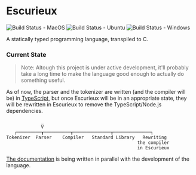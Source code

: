 # Escurieux
![Build Status - MacOS](https://github.com/astroide/escurieux/actions/workflows/macos.yml/badge.svg)
![Build Status - Ubuntu](https://github.com/astroide/escurieux/actions/workflows/ubuntu.yml/badge.svg)
![Build Status - Windows](https://github.com/astroide/escurieux/actions/workflows/windows.yml/badge.svg)

A statically typed programming language, transpiled to C.

### Current State
> Note: Altough this project is under active development, it'll probably take a long time to make the language good enough to actually do something useful.

As of now, the parser and the tokenizer are written (and the compiler will be) in [TypeScript](https://typescriptlang.org), but once Escurieux will be in an appropriate state, they will be rewritten in Escurieux to remove the TypeScript/Node.js dependencies.

```
             _
             V
   ┌─────────┰──────────┰──────────────┰──────────────┐
Tokenizer  Parser    Compiler   Standard Library   Rewriting
                                                 the compiler
                                                 in Escurieux
```
[The documentation](https://astroide.github.io/escurieux) is being written in parallel with the development of the language.
